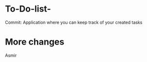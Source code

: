 # To-Do-list-
Commit: Application where you can keep track of your created tasks


# More changes 
Asmir
